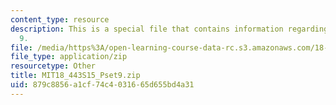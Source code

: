 ```yaml
---
content_type: resource
description: This is a special file that contains information regarding problem set
  9.
file: /media/https%3A/open-learning-course-data-rc.s3.amazonaws.com/18-443-statistics-for-applications-spring-2015/879c8856a1cf74c4031665d655bd4a31_MIT18_443S15_Pset9.zip
file_type: application/zip
resourcetype: Other
title: MIT18_443S15_Pset9.zip
uid: 879c8856-a1cf-74c4-0316-65d655bd4a31
---
```

